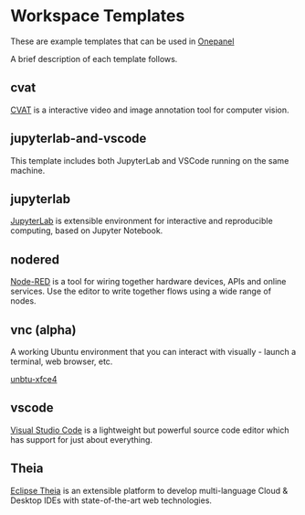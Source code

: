 # Workspace Templates

These are example templates that can be used in [Onepanel](https://docs.onepanel.ai/)

A brief description of each template follows.

## cvat

[CVAT](https://github.com/opencv/cvat) is a interactive video and image annotation tool for computer vision.

## jupyterlab-and-vscode

This template includes both JupyterLab and VSCode running on the same machine. 

## jupyterlab 

[JupyterLab](https://github.com/jupyterlab/jupyterlab) is extensible environment for interactive and reproducible computing, based on Jupyter Notebook.

## nodered

[Node-RED](https://nodered.org/) is a tool for wiring together hardware devices, APIs and online services. Use the editor to write together flows using a wide range of nodes.

## vnc (alpha)

A working Ubuntu environment that you can interact with visually - launch a terminal, web browser, etc.

[unbtu-xfce4](https://hub.docker.com/r/consol/\vnc/)

## vscode

[Visual Studio Code](https://code.visualstudio.com) is a lightweight but powerful source code editor which has support for just about everything. 


## Theia 

[Eclipse Theia](https://theia-ide.org/) is an extensible platform to develop multi-language Cloud & Desktop IDEs with state-of-the-art web technologies.
